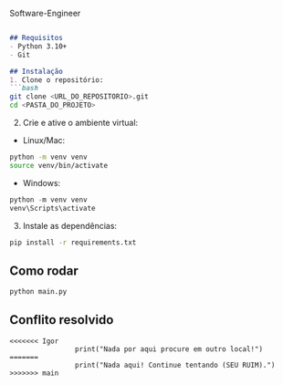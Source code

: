 Software-Engineer

````markdown

## Requisitos
- Python 3.10+
- Git

## Instalação
1. Clone o repositório:
```bash
git clone <URL_DO_REPOSITORIO>.git
cd <PASTA_DO_PROJETO>
````

2. Crie e ative o ambiente virtual:

* Linux/Mac:

```bash
python -m venv venv
source venv/bin/activate
```

* Windows:

```powershell
python -m venv venv
venv\Scripts\activate
```

3. Instale as dependências:

```bash
pip install -r requirements.txt
```

## Como rodar

```bash
python main.py
```

## Conflito resolvido
```
<<<<<<< Igor
                print("Nada por aqui procure em outro local!")
=======
                print("Nada aqui! Continue tentando (SEU RUIM).")
>>>>>>> main

